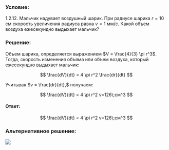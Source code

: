 ###  Условие:

$1.2.12.$ Мальчик надувает воздушный шарик. При радиусе шарика $r=10$ см скорость увеличения радиуса равна $v=1$ мм/с. Какой объем воздуха ежесекундно выдыхает мальчик?

###  Решение:

Объем шарика, определяется выражением $V = \frac{4}{3} \pi r^3$. Тогда, скорость изменения объяма или объем воздуха, который ежесекундно выдыхает мальчик:

$$
\frac{dV}{dt} = 4 \pi r^2 \frac{dr}{dt}
$$

Учитывая $v = \frac{dr}{dt},$ получаем:

$$
\frac{dV}{dt} = 4 \pi r^2 v=126\;см^3
$$

#### Ответ:

$$
\frac{dV}{dt} = 4 \pi r^2 v=126\;см^3
$$

###  Альтернативное решение:

![](https://www.youtube.com/embed/jr30XVEUcbQ)